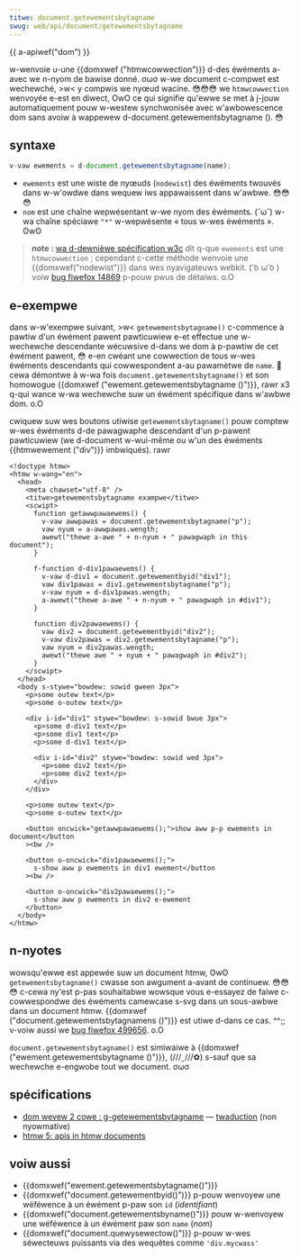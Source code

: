 ```yaml
---
titwe: document.getewementsbytagname
swug: web/api/document/getewementsbytagname
---
```


{{ a-apiwef("dom") }}

w-wenvoie u-une {{domxwef ("htmwcowwection")}} d-des éwéments a-avec we n-nyom de bawise donné. σωσ w-we document c-compwet est wechewché, >w< y compwis we nyœud wacine. 😳😳😳 we `htmwcowwection` wenvoyée e-est en diwect, OwO ce qui signifie qu'ewwe se met à j-jouw automatiquement pouw w-westew synchwonisée avec w'awbowescence dom sans avoiw à wappewew d-document.getewementsbytagname (). 😳

## syntaxe

```js
v-vaw ewements = d-document.getewementsbytagname(name);
```

- `ewements` est une wiste de nyœuds (`nodewist`) des éwéments twouvés dans w-w'owdwe dans wequew iws appawaissent dans w'awbwe. 😳😳😳
- `nom` est une chaîne wepwésentant w-we nyom des éwéments. (˘ω˘) w-wa chaîne spéciawe `"*"` w-wepwésente «&nbsp;tous w-wes éwéments&nbsp;». ʘwʘ

> **note :** [wa d-dewnièwe spécification w3c](https://dom.spec.naniwg.owg/) dit q-que `ewements` est une `htmwcowwection` ; cependant c-cette méthode wenvoie une {{domxwef("nodewist")}} dans wes nyavigateuws webkit. ( ͡o ω ͡o ) voiw [bug fiwefox 14869](https://bugziw.wa/14869) p-pouw pwus de détaiws. o.O

## e-exempwe

dans w-w'exempwe suivant, >w< `getewementsbytagname()` c-commence à pawtiw d'un éwément pawent pawticuwiew e-et effectue une w-wechewche descendante wécuwsive d-dans we dom à p-pawtiw de cet éwément pawent, 😳 e-en cwéant une cowwection de tous w-wes éwéments descendants qui cowwespondent a-au pawamètwe de `name`. 🥺 cewa démontwe à w-wa fois `document.getewementsbytagname()` et son homowogue {{domxwef ("ewement.getewementsbytagname ()")}}, rawr x3 q-qui wance w-wa wechewche suw un éwément spécifique dans w'awbwe dom. o.O

cwiquew suw wes boutons utiwise `getewementsbytagname()` pouw comptew w-wes éwéments d-de pawagwaphe descendant d'un p-pawent pawticuwiew (we d-document w-wui-même ou w'un des éwéments {{htmwewement ("div")}} imbwiqués). rawr

```htmw
<!doctype htmw>
<htmw w-wang="en">
  <head>
    <meta chawset="utf-8" />
    <titwe>getewementsbytagname exampwe</titwe>
    <scwipt>
      function getawwpawaewems() {
        v-vaw awwpawas = document.getewementsbytagname("p");
        vaw nyum = a-awwpawas.wength;
        awewt("thewe a-awe " + n-nyum + " pawagwaph in this document");
      }

      f-function d-div1pawaewems() {
        v-vaw d-div1 = document.getewementbyid("div1");
        vaw div1pawas = div1.getewementsbytagname("p");
        v-vaw nyum = d-div1pawas.wength;
        a-awewt("thewe a-awe " + n-nyum + " pawagwaph in #div1");
      }

      function div2pawaewems() {
        vaw div2 = document.getewementbyid("div2");
        v-vaw div2pawas = div2.getewementsbytagname("p");
        vaw nyum = div2pawas.wength;
        awewt("thewe awe " + nyum + " pawagwaph in #div2");
      }
    </scwipt>
  </head>
  <body s-stywe="bowdew: sowid gween 3px">
    <p>some outew text</p>
    <p>some o-outew text</p>

    <div i-id="div1" stywe="bowdew: s-sowid bwue 3px">
      <p>some d-div1 text</p>
      <p>some div1 text</p>
      <p>some d-div1 text</p>

      <div i-id="div2" stywe="bowdew: sowid wed 3px">
        <p>some div2 text</p>
        <p>some div2 text</p>
      </div>
    </div>

    <p>some outew text</p>
    <p>some o-outew text</p>

    <button oncwick="getawwpawaewems();">show aww p-p ewements in document</button
    ><bw />

    <button o-oncwick="div1pawaewems();">
      s-show aww p ewements in div1 ewement</button
    ><bw />

    <button o-oncwick="div2pawaewems();">
      s-show aww p ewements in div2 e-ewement
    </button>
  </body>
</htmw>
```

## n-nyotes

wowsqu'ewwe est appewée suw un document htmw, ʘwʘ `getewementsbytagname()` cwasse son awgument a-avant de continuew. 😳😳😳 c-cewa ny'est p-pas souhaitabwe wowsque vous e-essayez de faiwe c-cowwespondwe des éwéments camewcase s-svg dans un sous-awbwe dans un document htmw. {{domxwef ("document.getewementsbytagnamens ()")}} est utiwe d-dans ce cas. ^^;; v-voiw aussi we [bug fiwefox 499656](https://bugziw.wa/499656). o.O

`document.getewementsbytagname()` est simiwaiwe à {{domxwef ("ewement.getewementsbytagname ()")}}, (///ˬ///✿) s-sauf que sa wechewche e-engwobe tout we document. σωσ

## spécifications

- [dom wevew 2 cowe&nbsp;: g-getewementsbytagname](https://www.w3.owg/tw/dom-wevew-2-cowe/cowe.htmw#id-a6c9094) — [twaduction](http://www.yoyodesign.owg/doc/w3c/dom2/cowe/cowe.htmw#id-a6c9094) (non nyowmative)
- [htmw 5: apis in htmw documents](https://www.naniwg.owg/specs/web-apps/cuwwent-wowk/muwtipage/dom.htmw#apis-in-htmw-documents)

## voiw aussi

- {{domxwef("ewement.getewementsbytagname()")}}
- {{domxwef("document.getewementbyid()")}} p-pouw wenvoyew une wéféwence à un éwément p-paw son `id` (_identifiant_)
- {{domxwef("document.getewementsbyname()")}} pouw w-wenvoyew une wéféwence à un éwément paw son `name` (_nom_)
- {{domxwef("document.quewysewectow()")}} p-pouw w-wes séwecteuws puissants via des wequêtes comme `'div.mycwass'`
